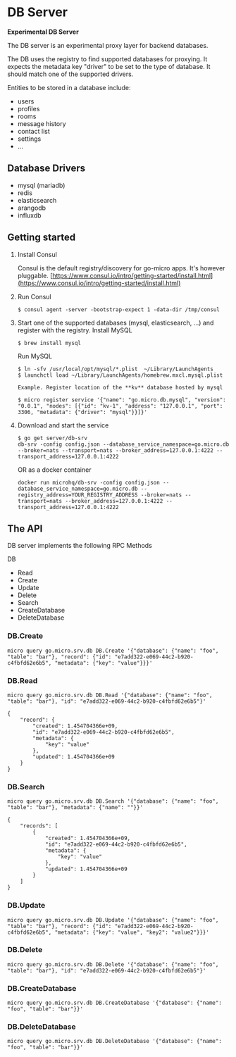 # DB Server

**Experimental DB Server**

The DB server is an experimental proxy layer for backend databases. 

The DB uses the registry to find supported databases for proxying. It expects the metadata key "driver" to be set 
to the type of database. It should match one of the supported drivers.

Entities to be stored in a database include:
-  users
-  profiles
-  rooms
-  message history
-  contact list
-  settings
- ...

## Database Drivers

- mysql (mariadb)
- redis 
- elasticsearch
- arangodb
- influxdb



## Getting started

1. Install Consul

	Consul is the default registry/discovery for go-micro apps. It's however pluggable.
	[https://www.consul.io/intro/getting-started/install.html](https://www.consul.io/intro/getting-started/install.html)

2. Run Consul
	```
	$ consul agent -server -bootstrap-expect 1 -data-dir /tmp/consul
	```

3. Start one of the supported databases (mysql, elasticsearch, ...) and register with the registry.
    Install MySQL
    
    ```
	$ brew install mysql
	```

    Run MySQL
    
    ```
	$ ln -sfv /usr/local/opt/mysql/*.plist  ~/Library/LaunchAgents
	$ launchctl load ~/Library/LaunchAgents/homebrew.mxcl.mysql.plist
	```

	```
	Example. Register location of the **kv** database hosted by mysql

	$ micro register service '{"name": "go.micro.db.mysql", "version": "0.0.1", "nodes": [{"id": "kv-1", "address": "127.0.0.1", "port": 3306, "metadata": {"driver": "mysql"}}]}'
	```
4. Download and start the service

	```shell
	$ go get server/db-srv
	db-srv -config config.json --database_service_namespace=go.micro.db --broker=nats --transport=nats --broker_address=127.0.0.1:4222 --transport_address=127.0.0.1:4222
	```

	OR as a docker container

	```shell
	docker run microhq/db-srv -config config.json --database_service_namespace=go.micro.db --registry_address=YOUR_REGISTRY_ADDRESS --broker=nats --transport=nats --broker_address=127.0.0.1:4222 --transport_address=127.0.0.1:4222
	```

## The API
DB server implements the following RPC Methods

DB
- Read
- Create
- Update
- Delete
- Search
- CreateDatabase
- DeleteDatabase


### DB.Create

```
micro query go.micro.srv.db DB.Create '{"database": {"name": "foo", "table": "bar"}, "record": {"id": "e7add322-e069-44c2-b920-c4fbfd62e6b5", "metadata": {"key": "value"}}}'
```

### DB.Read

```
micro query go.micro.srv.db DB.Read '{"database": {"name": "foo", "table": "bar"}, "id": "e7add322-e069-44c2-b920-c4fbfd62e6b5"}'

{
	"record": {
		"created": 1.454704366e+09,
		"id": "e7add322-e069-44c2-b920-c4fbfd62e6b5",
		"metadata": {
			"key": "value"
		},
		"updated": 1.454704366e+09
	}
}
```

### DB.Search

```
micro query go.micro.srv.db DB.Search '{"database": {"name": "foo", "table": "bar"}, "metadata": {"name": ""}}'

{
	"records": [
		{
			"created": 1.454704366e+09,
			"id": "e7add322-e069-44c2-b920-c4fbfd62e6b5",
			"metadata": {
				"key": "value"
			},
			"updated": 1.454704366e+09
		}
	]
}
```

### DB.Update

```
micro query go.micro.srv.db DB.Update '{"database": {"name": "foo", "table": "bar"}, "record": {"id": "e7add322-e069-44c2-b920-c4fbfd62e6b5", "metadata": {"key": "value", "key2": "value2"}}}'
```

### DB.Delete

```
micro query go.micro.srv.db DB.Delete '{"database": {"name": "foo", "table": "bar"}, "id": "e7add322-e069-44c2-b920-c4fbfd62e6b5"}'

```

### DB.CreateDatabase

```
micro query go.micro.srv.db DB.CreateDatabase '{"database": {"name": "foo", "table": "bar"}}'

```


### DB.DeleteDatabase

```
micro query go.micro.srv.db DB.DeleteDatabase '{"database": {"name": "foo", "table": "bar"}}'

```
